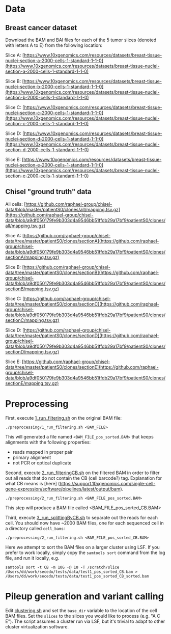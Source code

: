 # Data
## Breast cancer dataset
Download the BAM and BAI files for each of the 5 tumor slices (denoted with letters A to E) from the following location:

Slice A: [https://www.10xgenomics.com/resources/datasets/breast-tissue-nuclei-section-a-2000-cells-1-standard-1-1-0](https://www.10xgenomics.com/resources/datasets/breast-tissue-nuclei-section-a-2000-cells-1-standard-1-1-0)

Slice B: [https://www.10xgenomics.com/resources/datasets/breast-tissue-nuclei-section-b-2000-cells-1-standard-1-1-0](https://www.10xgenomics.com/resources/datasets/breast-tissue-nuclei-section-b-2000-cells-1-standard-1-1-0)

Slice C: [https://www.10xgenomics.com/resources/datasets/breast-tissue-nuclei-section-c-2000-cells-1-standard-1-1-0](https://www.10xgenomics.com/resources/datasets/breast-tissue-nuclei-section-c-2000-cells-1-standard-1-1-0)

Slice D: [https://www.10xgenomics.com/resources/datasets/breast-tissue-nuclei-section-d-2000-cells-1-standard-1-1-0](https://www.10xgenomics.com/resources/datasets/breast-tissue-nuclei-section-d-2000-cells-1-standard-1-1-0)

Slice E: [https://www.10xgenomics.com/resources/datasets/breast-tissue-nuclei-section-e-2000-cells-1-standard-1-1-0](https://www.10xgenomics.com/resources/datasets/breast-tissue-nuclei-section-e-2000-cells-1-standard-1-1-0)

## Chisel "ground truth" data
All cells: [https://github.com/raphael-group/chisel-data/blob/master/patientS0/clones/all/mapping.tsv.gz](https://github.com/raphael-group/chisel-data/blob/a9df050179fe9b303d4a9546bb51ffdb29a17bf9/patientS0/clones/all/mapping.tsv.gz)

Slice A: [https://github.com/raphael-group/chisel-data/tree/master/patientS0/clones/sectionA](https://github.com/raphael-group/chisel-data/blob/a9df050179fe9b303d4a9546bb51ffdb29a17bf9/patientS0/clones/sectionA/mapping.tsv.gz)

Slice B: [https://github.com/raphael-group/chisel-data/tree/master/patientS0/clones/sectionB](https://github.com/raphael-group/chisel-data/blob/a9df050179fe9b303d4a9546bb51ffdb29a17bf9/patientS0/clones/sectionB/mapping.tsv.gz)

Slice C: [https://github.com/raphael-group/chisel-data/tree/master/patientS0/clones/sectionC](https://github.com/raphael-group/chisel-data/blob/a9df050179fe9b303d4a9546bb51ffdb29a17bf9/patientS0/clones/sectionC/mapping.tsv.gz)

Slice D: [https://github.com/raphael-group/chisel-data/tree/master/patientS0/clones/sectionD](https://github.com/raphael-group/chisel-data/blob/a9df050179fe9b303d4a9546bb51ffdb29a17bf9/patientS0/clones/sectionD/mapping.tsv.gz)

Slice E: [https://github.com/raphael-group/chisel-data/tree/master/patientS0/clones/sectionE](https://github.com/raphael-group/chisel-data/blob/a9df050179fe9b303d4a9546bb51ffdb29a17bf9/patientS0/clones/sectionE/mapping.tsv.gz)

# Preprocessing
First, execute [1_run_filtering.sh](https://github.com/ratschlab/secedo-evaluation/blob/main/breast_cancer/preprocessing/1_run_filtering.sh) 
on the original BAM file:
```console
./preprocessing/1_run_filtering.sh <BAM_FILE>
```
This will generated a file named `<BAM_FILE_pos_sorted.BAM>` that keeps alignments with the following properties:
  - reads mapped in proper pair
  - primary alignment
  - not PCR or optical duplicate

Second, execute [2_run_filteringCB.sh](https://github.com/ratschlab/secedo-evaluation/blob/main/breast_cancer/preprocessing/2_run_filteringCB.sh) 
on the filtered BAM in order to filter out all reads that do not contain the CB (cell barcode?) tag. Explanation for what CB means is [here]
(https://support.10xgenomics.com/single-cell-gene-expression/software/pipelines/latest/output/bam).
```console
./preprocessing/2_run_filtering.sh <BAM_FILE_pos_sorted.BAM>
```
This step will produce a BAM file called <BAM_FILE_pos_sorted_CB.BAM>

Third, execute [3_run_splittingByCB.sh](https://github.com/ratschlab/secedo-evaluation/blob/main/breast_cancer/preprocessing/3_run_splittingByCB.sh) 
to separate out the reads for each cell. You should now have \~2000 BAM files, one for each sequenced cell in a directory called 
`cell_bams`:
```console
./preprocessing/2_run_filtering.sh <BAM_FILE_pos_sorted_CB.BAM>
```
Here we attempt to sort the BAM files on a larger cluster using LSF. If you prefer to work locally, simply copy the 
`samtools sort` command from the log file, and run it locally, e.g.
```console
samtools sort -t CB -m 10G -@ 10 -T /scratch/slice /Users/dd/work/secedo/tests/data/test1_pos_sorted_CB.bam > /Users/dd/work/secedo/tests/data/test1_pos_sorted_CB_sorted.bam
```


# Pileup generation and variant calling

Edit [clustering.sh](https://github.com/ratschlab/secedo-evaluation/blob/main/breast_cancer/clustering.sh) and set the 
`base_dir` variable to the location of the cell BAM files. Set the `slices` to the slices you would like to process 
(e.g. "A C E"). The script assumes a cluster run via LSF, but it's trivial to adapt to other cluster virtualization software.
